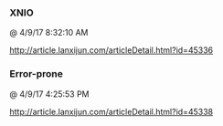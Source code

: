 ﻿

### XNIO
@ 4/9/17 8:32:10 AM

http://article.lanxijun.com/articleDetail.html?id=45336


### Error-prone
@ 4/9/17 4:25:53 PM

http://article.lanxijun.com/articleDetail.html?id=45338
